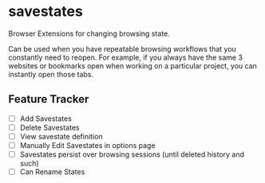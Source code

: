 # savestates
Browser Extensions for changing browsing state.

Can be used when you have repeatable browsing workflows that you constantly need to reopen. 
For example, if you always have the same 3 websites or bookmarks open when working on a particular project, you can instantly open those tabs. 



## Feature Tracker

- [ ] Add Savestates
- [ ] Delete Savestates
- [ ] View savestate definition
- [ ] Manually Edit Savestates in options page
- [ ] Savestates persist over browsing sessions (until deleted history and such)
- [ ] Can Rename States
